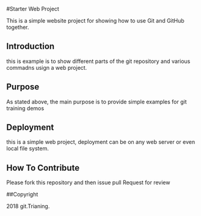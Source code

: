 #Starter Web Project

This is a simple website project for
showing how to use Git and GitHub together.

## Introduction

this is example is to show different parts of the git repository and various commadns usign a web project.

## Purpose
As stated above, the main purpose is to 
provide simple examples for git training
demos

## Deployment

this is a simple web project, deployment
can be on any web server or even local
file system.

## How To Contribute

Please fork this repository and then issue pull Request for review

##Copyright 

2018 git.Trianing.